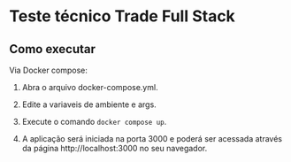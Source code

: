 # Teste técnico Trade Full Stack

## Como executar

Via Docker compose:

1. Abra o arquivo docker-compose.yml.

2. Edite a variaveis de ambiente e args.

3. Execute o comando ```docker compose up```.

4. A aplicação será iniciada na porta 3000 e poderá ser acessada através da página http://localhost:3000 no seu navegador.